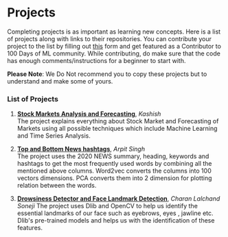 # Projects
Completing projects is as important as learning new concepts. Here is a list of projects along with links to their repositories. 
You can contribute your project to the list by filling out [this](https://forms.gle/WDteyBcF3RHaX87A9) form and get featured as a Contributor to 100 Days of ML community. While contributing, do make sure that the code has enough comments/instructions for a beginner to start with.  

**Please Note**: We Do Not recommend you to copy these projects but to understand and make some of yours.  

### List of Projects
1.  **[Stock Markets Analysis and Forecasting](https://github.com/kashish45/StockMarketForecasting)**, *Kashish*  
  The project explains everything about Stock Market and Forecasting of Markets using all possible techniques which include Machine Learning and Time Series Analysis.

2.  **[Top and Bottom News hashtags](https://github.com/arpit282/Word2vec)**, *Arpit Singh*  
 The project uses the 2020 NEWS summary, heading, keywords and hashtags to get the most frequently used words by combining all the mentioned above columns. Word2vec converts the columns into 100 vectors dimensions. PCA converts them into 2 dimension for plotting relation between the words.

3.  **[Drowsiness Detector and Face Landmark Detection](https://github.com/charansoneji/Drowsiness-detector-and-Face-Landmark-detection)**, *Charan Lalchand Soneji*
 The project uses Dlib and OpenCV to help us identify the essential landmarks of our face such as eyebrows, eyes , jawline etc. Dlib's pre-trained models and helps us with the identification of these features.
